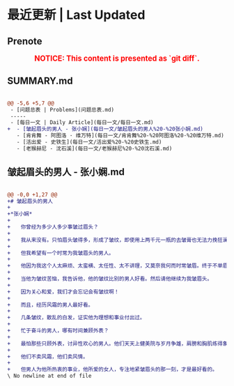 # 最近更新 | Last Updated

## Prenote

<p style="font-size: larger; font-weight: bold; color: red; text-align: center;">NOTICE: This content is presented as `git diff`.</p>

## SUMMARY.md

```diff

@@ -5,6 +5,7 @@
 - [问题总表 | Problems](问题总表.md)
 -----
 - [每日一文 | Daily Article](每日一文/每日一文.md)
+  - [皱起眉头的男人 - 张小娴](每日一文/皱起眉头的男人%20-%20张小娴.md)
   - [肯肯舞 - 阿图洛 · 维万特](每日一文/肯肯舞%20-%20阿图洛%20·%20维万特.md)
   - [活出爱 - 史铁生](每日一文/活出爱%20-%20史铁生.md)
   - [老猴赫尼 - 沈石溪](每日一文/老猴赫尼%20-%20沈石溪.md)
```

## 皱起眉头的男人 - 张小娴.md

```diff

@@ -0,0 +1,27 @@
+# 皱起眉头的男人
+
+*张小娴*
+
+　　你曾经为多少人多少事皱过眉头？
+
+　　我从来没有。只怕眉头皱得多，形成了皱纹，即使用上两千元一瓶的去皱膏也无法力挽狂澜。
+
+　　但我希望有一个时常为我皱眉头的男人。
+
+　　他因为我这个人太麻烦、太蛮横、太任性、太不讲理，又莫奈我何而时常皱眉。终于不单眉头出现两条弯弯的小皱纹，连额头都开始有皱纹了。
+
+　　当他为皱纹苦恼，我告诉他，他的皱纹比别的男人好看。然后请他继续为我皱眉头。
+
+　　因为关心和爱，我们才会忘记会有皱纹啊！
+
+　　而且，经历风霜的男人最好看。
+
+　　几条皱纹，散乱的白发，证实他为理想和事业付出过。
+
+　　忙于奋斗的男人，哪有时间兼顾外表？
+
+　　最怕那些只顾外表，讨异性欢心的男人。他们天天上健美院与岁月争雄，肩膀和胸肌练得象一只横放的皮箱。臀部练得扁平，与背部可以划成一条直线，即使沙滩躺上一天，他不会出现一个凹位。
+
+　　他们不卖风霜，他们卖风情。
+
+　　但男人为他所热衷的事业，他所爱的女人，专注地紧皱眉头的那一刻，才是最好看的。
\ No newline at end of file
```
